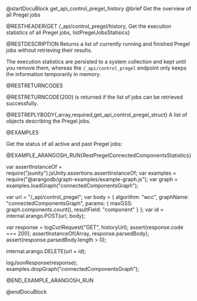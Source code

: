 @startDocuBlock get_api_control_pregel_history
@brief Get the overview of all Pregel jobs

@RESTHEADER{GET /_api/control_pregel/history, Get the execution statistics of all Pregel jobs, listPregelJobsStatisics}

@RESTDESCRIPTION
Returns a list of currently running and finished Pregel jobs without retrieving
their results.

The execution statistics are persisted to a system collection and kept until you
remove them, whereas the `/_api/control_pregel` endpoint only keeps the
information temporarily in memory.

@RESTRETURNCODES

@RESTRETURNCODE{200}
is returned if the list of jobs can be retrieved successfully.

@RESTREPLYBODY{,array,required,get_api_control_pregel_struct}
A list of objects describing the Pregel jobs.

@EXAMPLES

Get the status of all active and past Pregel jobs:

@EXAMPLE_ARANGOSH_RUN{RestPregelConnectedComponentsStatistics}

var assertInstanceOf = require("jsunity").jsUnity.assertions.assertInstanceOf;
var examples = require("@arangodb/graph-examples/example-graph.js");
var graph = examples.loadGraph("connectedComponentsGraph");

var url = "/_api/control_pregel";
var body = {
  algorithm: "wcc",
  graphName: "connectedComponentsGraph",
  params: {
    maxGSS: graph.components.count(),
    resultField: "component"
  }
};
var id = internal.arango.POST(url, body);


var response = logCurlRequest("GET", historyUrl);
assert(response.code === 200);
assertInstanceOf(Array, response.parsedBody);
assert(response.parsedBody.length > 0);

internal.arango.DELETE(url + id);

logJsonResponse(response);
examples.dropGraph("connectedComponentsGraph");

@END_EXAMPLE_ARANGOSH_RUN

@endDocuBlock

